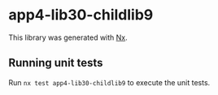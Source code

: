 # app4-lib30-childlib9

This library was generated with [Nx](https://nx.dev).

## Running unit tests

Run `nx test app4-lib30-childlib9` to execute the unit tests.
